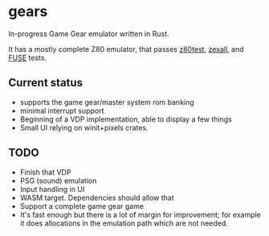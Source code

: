 # gears

In-progress Game Gear emulator written in Rust.

It has a mostly complete Z80 emulator, that passes [z80test](https://github.com/raxoft/z80test), [zexall](https://mdfs.net/Software/Z80/Exerciser/), and [FUSE](http://fuse-emulator.sourceforge.net/) tests.


## Current status

 - supports the game gear/master system rom banking
 - minimal interrupt support
 - Beginning of a VDP implementation, able to display a few things
 - Small UI relying on winit+pixels crates.

## TODO

 - Finish that VDP
 - PSG (sound) emulation
 - Input handling in UI
 - WASM target. Dependencies should allow that
 - Support a complete game gear game
 - It's fast enough but there is a lot of margin for improvement; for example it does allocations in the emulation path which are not needed.
